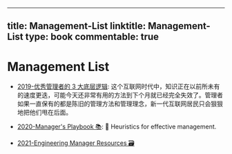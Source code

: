 
---
title: Management-List
linktitle: Management-List
type: book
commentable: true
---

# Management List

- [2019-优秀管理者的 3 大底层逻辑](https://36kr.com/p/5281522.html): 这个互联网时代中，知识正在以前所未有的速度更迭，可能今天还非常有用的方法到下个月就已经完全失效了。管理者如果一直保有的都是陈旧的管理方法和管理理念，新一代互联网居民只会狠狠地把他们甩在后面。

- [2020-Manager's Playbook 📚](https://github.com/ksindi/managers-playbook): 📖 Heuristics for effective management.

- [2021-Engineering Manager Resources 🗃️](https://github.com/ryanburgess/engineer-manager)

    